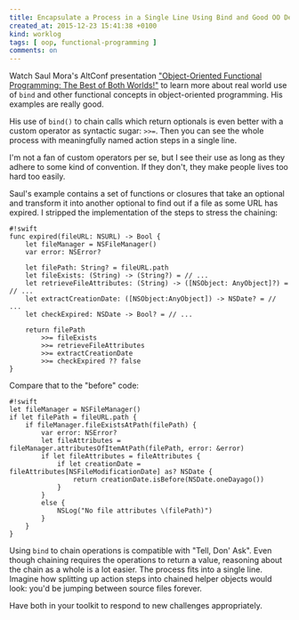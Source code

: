 ```yaml
---
title: Encapsulate a Process in a Single Line Using Bind and Good OO Design
created_at: 2015-12-23 15:41:38 +0100
kind: worklog
tags: [ oop, functional-programming ]
comments: on
---
```


Watch Saul Mora's AltConf presentation ["Object-Oriented Functional Programming: The Best of Both Worlds!"][conf] to learn more about real world use of `bind` and other functional concepts in object-oriented programming. His examples are really good. 

His use of `bind()` to chain calls which return optionals is even better with a custom operator as syntactic sugar: `>>=`. Then you can see the whole process with meaningfully named action steps in a single line.

I'm not a fan of custom operators per se, but I see their use as long as they adhere to some kind of convention. If they don't, they make people lives too hard too easily.

Saul's example contains a set of functions or closures that take an optional and transform it into another optional to find out if a file as some URL has expired. I stripped the implementation of the steps to stress the chaining:

    #!swift
    func expired(fileURL: NSURL) -> Bool {
        let fileManager = NSFileManager()
        var error: NSError?
	
        let filePath: String? = fileURL.path
        let fileExists: (String) -> (String?) = // ...
        let retrieveFileAttributes: (String) -> ([NSObject: AnyObject]?) = // ...
        let extractCreationDate: ([NSObject:AnyObject]) -> NSDate? = // ...
        let checkExpired: NSDate -> Bool? = // ...

        return filePath 
            >>= fileExists 
            >>= retrieveFileAttributes 
            >>= extractCreationDate 
            >>= checkExpired ?? false
    }
    
Compare that to the "before" code:

    #!swift
    let fileManager = NSFileManager()
    if let filePath = fileURL.path {
        if fileManager.fileExistsAtPath(filePath) {
            var error: NSError?
            let fileAttributes = fileManager.attributesOfItemAtPath(filePath, error: &error)
            if let fileAttributes = fileAttributes {
                if let creationDate = fileAttributes[NSFileModificationDate] as? NSDate {
                    return creationDate.isBefore(NSDate.oneDayago())
                }
            }
            else {
                NSLog("No file attributes \(filePath)")
            }
        }
    }

Using `bind` to chain operations is compatible with "Tell, Don' Ask". Even though chaining requires the operations to return a value, reasoning about the chain as a whole is a lot easier. The process fits into a single line. Imagine how splitting up action steps into chained helper objects would look: you'd be jumping between source files forever. 

Have both in your toolkit to respond to new challenges appropriately.

[conf]: https://realm.io/news/altconf-saul-mora-object-orientated-functional-programming/
